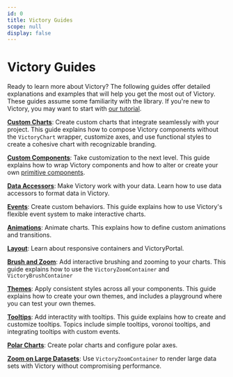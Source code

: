 ```yaml
---
id: 0
title: Victory Guides
scope: null
display: false
---
```

# Victory Guides

Ready to learn more about Victory? The following guides offer detailed explanations and examples that will help you get the most out of Victory. These guides assume some familiarity with the library. If you're new to Victory, you may want to start with [our tutorial][].

**[Custom Charts][]**:
Create custom charts that integrate seamlessly with your project. This guide explains how to compose Victory components without the `VictoryChart` wrapper, customize axes, and use functional styles to create a cohesive chart with recognizable branding.

**[Custom Components][]**:
Take customization to the next level. This guide explains how to wrap Victory components and how to alter or create your own [primitive components][].

**[Data Accessors][]**:
Make Victory work with your data. Learn how to use data accessors to format data in Victory.

**[Events][]**:
Create custom behaviors. This guide explains how to use Victory's flexible event system to make interactive charts.

**[Animations][]**:
Animate charts. This explains how to define custom animations and transitions.

**[Layout][]**:
Learn about responsive containers and VictoryPortal.

**[Brush and Zoom][]**:
Add interactive brushing and zooming to your charts. This guide explains how to use the `VictoryZoomContainer` and `VictoryBrushContainer`

**[Themes][]**:
Apply consistent styles across all your components. This guide explains how to create your own themes, and includes a playground where you can test your own themes.

**[Tooltips][]**:
Add interactity with tooltips. This guide explains how to create and customize tooltips. Topics include simple tooltips, voronoi tooltips, and integrating tooltips with custom events.

**[Polar Charts][]**:
Create polar charts and configure polar axes.

**[Zoom on Large Datasets][]**:
Use `VictoryZoomContainer` to render large data sets with Victory without compromising performance.


[our tutorial]: https://formidable.com/open-source/victory/docs
[Custom Components]: https://formidable.com/open-source/victory/guides/custom-components
[primitive components]: https://formidable.com/open-source/victory/docs/victory-primitives
[Data Accessors]: https://formidable.com/open-source/victory/guides/data-accessors
[Events]: https://formidable.com/open-source/victory/guides/events
[Animations]: https://formidable.com/open-source/victory/guides/animations
[Layout]: https://formidable.com/open-source/victory/guides/layout
[Custom Charts]: https://formidable.com/open-source/victory/guides/custom-charts
[Themes]: https://formidable.com/open-source/victory/guides/themes
[Tooltips]: https://formidable.com/open-source/victory/guides/tooltips
[Brush and Zoom]: https://formidable.com/open-source/victory/guides/brush-and-zoom
[Polar Charts]: https://formidable.com/open-source/victory/guides/polar-charts
[Zoom on Large Datasets]: https://formidable.com/open-source/victory/guides/zoom-large-data
